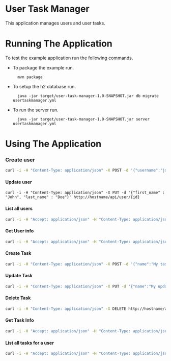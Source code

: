 # User Task Manager
This application manages users and user tasks.

# Running The Application

To test the example application run the following commands.

* To package the example run.

        mvn package

* To setup the h2 database run.

        java -jar target/user-task-manager-1.0-SNAPSHOT.jar db migrate usertaskmanager.yml

* To run the server run.

        java -jar target/user-task-manager-1.0-SNAPSHOT.jar server usertaskmanager.yml

# Using The Application
### Create user
```sh
curl -i -H "Content-Type: application/json" -X POST -d '{"username":"jsmith","first_name" : "John", "last_name" : "Smith"} 'http://hostname/api/user
```

#### Update user
```
curl -i -H "Content-Type: application/json" -X PUT -d '{"first_name" : "John", "last_name" : "Doe"}' http://hostname/api/user/{id}
```

#### List all users
```sh
curl -i -H "Accept: application/json" -H "Content-Type: application/json" -X GET http://hostname/api/user
```

#### Get User info
```sh
curl -i -H "Accept: application/json" -H "Content-Type: application/json" -X GET http://hostname/api/user/{id}
```

#### Create Task
```sh
curl -i -H "Content-Type: application/json" -X POST -d '{"name":"My task","description" : "Description of task", "date_time" : "2016-05-25 14:25:00"}' http://hostname/api/user/{user_id}/task
```

#### Update Task
```sh
curl -i -H "Content-Type: application/json" -X PUT -d '{"name":"My updated task"}' http://hostname/api/user/{user_id}/task/{task_id}
```

#### Delete Task
```sh
curl -i -H "Content-Type: application/json" -X DELETE http://hostname/api/user/{user_id}/task/{task_id}
```

#### Get Task Info
```sh
curl -i -H "Accept: application/json" -H "Content-Type: application/json" -X GET http://hostname/api/user/{user_id}/task/{task_id}
```

#### List all tasks for a user

```sh
curl -i -H "Accept: application/json" -H "Content-Type: application/json" -X GET http://hostname/api/user/{user_id}/task
